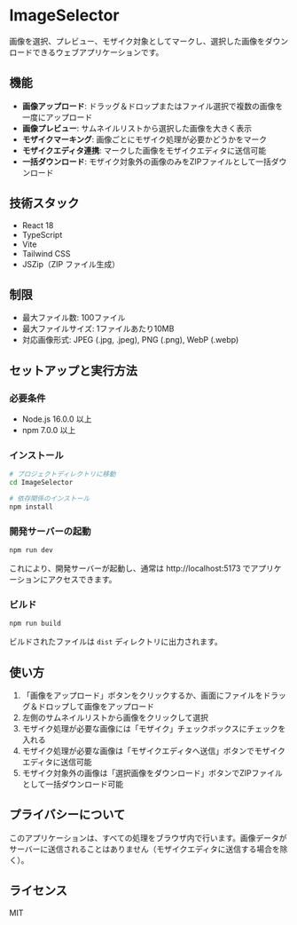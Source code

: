 # ImageSelector

画像を選択、プレビュー、モザイク対象としてマークし、選択した画像をダウンロードできるウェブアプリケーションです。

## 機能

- **画像アップロード**: ドラッグ＆ドロップまたはファイル選択で複数の画像を一度にアップロード
- **画像プレビュー**: サムネイルリストから選択した画像を大きく表示
- **モザイクマーキング**: 画像ごとにモザイク処理が必要かどうかをマーク
- **モザイクエディタ連携**: マークした画像をモザイクエディタに送信可能
- **一括ダウンロード**: モザイク対象外の画像のみをZIPファイルとして一括ダウンロード

## 技術スタック

- React 18
- TypeScript
- Vite
- Tailwind CSS
- JSZip（ZIP ファイル生成）

## 制限

- 最大ファイル数: 100ファイル
- 最大ファイルサイズ: 1ファイルあたり10MB
- 対応画像形式: JPEG (.jpg, .jpeg), PNG (.png), WebP (.webp)

## セットアップと実行方法

### 必要条件

- Node.js 16.0.0 以上
- npm 7.0.0 以上

### インストール

```bash
# プロジェクトディレクトリに移動
cd ImageSelector

# 依存関係のインストール
npm install
```

### 開発サーバーの起動

```bash
npm run dev
```

これにより、開発サーバーが起動し、通常は http://localhost:5173 でアプリケーションにアクセスできます。

### ビルド

```bash
npm run build
```

ビルドされたファイルは `dist` ディレクトリに出力されます。

## 使い方

1. 「画像をアップロード」ボタンをクリックするか、画面にファイルをドラッグ＆ドロップして画像をアップロード
2. 左側のサムネイルリストから画像をクリックして選択
3. モザイク処理が必要な画像には「モザイク」チェックボックスにチェックを入れる
4. モザイク処理が必要な画像は「モザイクエディタへ送信」ボタンでモザイクエディタに送信可能
5. モザイク対象外の画像は「選択画像をダウンロード」ボタンでZIPファイルとして一括ダウンロード可能

## プライバシーについて

このアプリケーションは、すべての処理をブラウザ内で行います。画像データがサーバーに送信されることはありません（モザイクエディタに送信する場合を除く）。

## ライセンス

MIT
